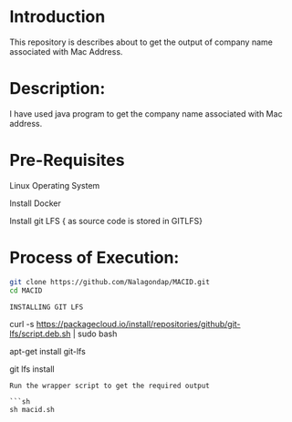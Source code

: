 # Introduction
This repository is describes about to get the output of company name associated with Mac Address.

# Description:
I have used java program to get the company name associated with Mac address.

# Pre-Requisites

Linux Operating System

Install Docker

Install git LFS { as source code is stored in GITLFS}

# Process of Execution:

```sh
git clone https://github.com/Nalagondap/MACID.git
cd MACID

INSTALLING GIT LFS

```
curl -s https://packagecloud.io/install/repositories/github/git-lfs/script.deb.sh | sudo bash

apt-get install git-lfs

git lfs install

```
Run the wrapper script to get the required output

```sh
sh macid.sh
```
